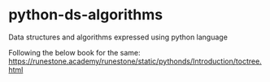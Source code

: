 # python-ds-algorithms
Data structures and algorithms expressed using python language

Following the below book for the same:
https://runestone.academy/runestone/static/pythonds/Introduction/toctree.html
